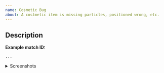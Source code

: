 ```yaml
---
name: Cosmetic Bug
about: A costmetic item is missing particles, positioned wrong, etc.
---
```


## Description

<!-- Describe the problem -->


**Example match ID:**
<!-- Enter an ID of a match where the issue can be observed -->
`...`

<details>
<summary>Screenshots</summary>

<!-- Paste any screenshot image files here -->

</details>
